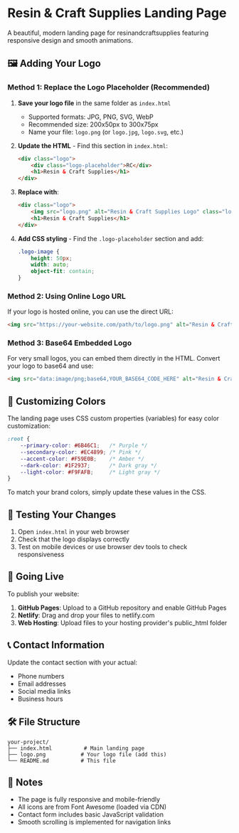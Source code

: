 # Resin & Craft Supplies Landing Page

A beautiful, modern landing page for resinandcraftsupplies featuring responsive design and smooth animations.

## 🖼️ Adding Your Logo

### Method 1: Replace the Logo Placeholder (Recommended)

1. **Save your logo file** in the same folder as `index.html`
   - Supported formats: JPG, PNG, SVG, WebP
   - Recommended size: 200x50px to 300x75px
   - Name your file: `logo.png` (or `logo.jpg`, `logo.svg`, etc.)

2. **Update the HTML** - Find this section in `index.html`:
   ```html
   <div class="logo">
       <div class="logo-placeholder">RC</div>
       <h1>Resin & Craft Supplies</h1>
   </div>
   ```

3. **Replace with**:
   ```html
   <div class="logo">
       <img src="logo.png" alt="Resin & Craft Supplies Logo" class="logo-image">
       <h1>Resin & Craft Supplies</h1>
   </div>
   ```

4. **Add CSS styling** - Find the `.logo-placeholder` section and add:
   ```css
   .logo-image {
       height: 50px;
       width: auto;
       object-fit: contain;
   }
   ```

### Method 2: Using Online Logo URL

If your logo is hosted online, you can use the direct URL:
```html
<img src="https://your-website.com/path/to/logo.png" alt="Resin & Craft Supplies Logo" class="logo-image">
```

### Method 3: Base64 Embedded Logo

For very small logos, you can embed them directly in the HTML. Convert your logo to base64 and use:
```html
<img src="data:image/png;base64,YOUR_BASE64_CODE_HERE" alt="Resin & Craft Supplies Logo" class="logo-image">
```

## 🎨 Customizing Colors

The landing page uses CSS custom properties (variables) for easy color customization:

```css
:root {
    --primary-color: #6B46C1;   /* Purple */
    --secondary-color: #EC4899; /* Pink */
    --accent-color: #F59E0B;    /* Amber */
    --dark-color: #1F2937;      /* Dark gray */
    --light-color: #F9FAFB;     /* Light gray */
}
```

To match your brand colors, simply update these values in the CSS.

## 📱 Testing Your Changes

1. Open `index.html` in your web browser
2. Check that the logo displays correctly
3. Test on mobile devices or use browser dev tools to check responsiveness

## 🚀 Going Live

To publish your website:

1. **GitHub Pages**: Upload to a GitHub repository and enable GitHub Pages
2. **Netlify**: Drag and drop your files to netlify.com
3. **Web Hosting**: Upload files to your hosting provider's public_html folder

## 📞 Contact Information

Update the contact section with your actual:
- Phone numbers
- Email addresses
- Social media links
- Business hours

## 🛠️ File Structure

```
your-project/
├── index.html          # Main landing page
├── logo.png           # Your logo file (add this)
└── README.md          # This file
```

## 📝 Notes

- The page is fully responsive and mobile-friendly
- All icons are from Font Awesome (loaded via CDN)
- Contact form includes basic JavaScript validation
- Smooth scrolling is implemented for navigation links